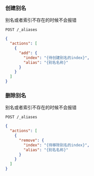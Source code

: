 

### 创建别名

别名或者索引不存在的时候不会报错

`POST /_aliases`

```json
{
  "actions": [
    {
      "add": {
        "index": "{待创建别名的index}",
        "alias": "{别名名称}"
      }
    }
  ]
}
```

### 删除别名

别名或者索引不存在的时候不会报错

`POST /_aliases`

```json
{
  "actions": [
    {
      "remove": {
        "index": "{待移除别名的index}",
        "alias": "{别名名称}"
      }
    }
  ]
}
```